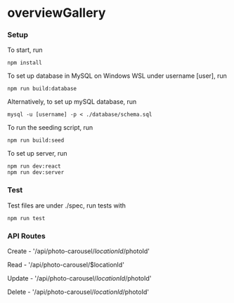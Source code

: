 # overviewGallery


### Setup

To start, run
```
npm install
```
To set up database in MySQL on Windows WSL under username [user], run
```
npm run build:database
```
Alternatively, to set up mySQL database, run
```
mysql -u [username] -p < ./database/schema.sql
```
To run the seeding script, run
```
npm run build:seed
```
To set up server, run
```
npm run dev:react
npm run dev:server
```

### Test

Test files are under ./spec, run tests with
```
npm run test
```

### API Routes

Create - '/api/photo-carousel/$locationId/$photoId'

Read - '/api/photo-carousel/$locationId'

Update - '/api/photo-carousel/$locationId/$photoId'

Delete - '/api/photo-carousel/$locationId/$photoId'
